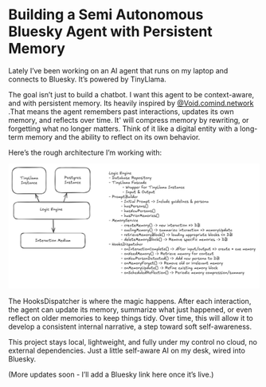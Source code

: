 # Building a Semi Autonomous Bluesky Agent with Persistent Memory
Lately I’ve been working on an AI agent that runs on my laptop and connects to Bluesky. It’s powered by TinyLlama.

The goal isn’t just to build a chatbot. I want this agent to be context-aware, and with persistent memory. Its heavily inspired by [@Void.comind.network ](https://bsky.app/profile/void.comind.network).That means the agent remembers past interactions, updates its own memory, and reflects over time. It' will compress memory by rewriting, or forgetting what no longer matters. Think of it like a digital entity with a long-term memory and the ability to reflect on its own behavior.

Here’s the rough architecture I’m working with:

![McF33ly.Technical.Design.png](https://github.com/hawk0120/blog/blob/main/McF33ly.Technical.Design.png)

The HooksDispatcher is where the magic happens. After each interaction, the agent can update its memory, summarize what just happened, or even reflect on older memories to keep things tidy. Over time, this will allow it to develop a consistent internal narrative, a step toward soft self-awareness.

This project stays local, lightweight, and fully under my control no cloud, no external dependencies. Just a little self-aware AI on my desk, wired into Bluesky.

(More updates soon - I’ll add a Bluesky link here once it’s live.)
